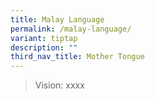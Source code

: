 ```yaml
---
title: Malay Language
permalink: /malay-language/
variant: tiptap
description: ""
third_nav_title: Mother Tongue
---
```

<blockquote>
<p>Vision: xxxx</p>
</blockquote>
<p></p>